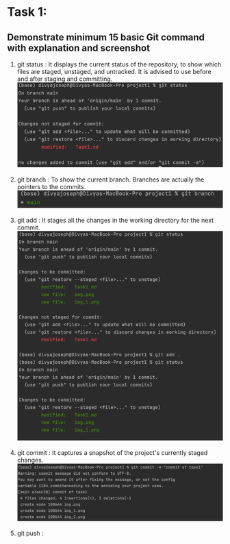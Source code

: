 # Task 1:
## Demonstrate minimum 15 basic Git command with explanation and screenshot

1. git status : It displays the current status of the repository, to show which files are staged, unstaged, and untracked. It is advised to use before and after staging and committing. ![img.png](img.png) <br><br> 
2. git branch : To show the current branch. Branches are actually the pointers to the commits. ![img_1.png](img_1.png) <br><br>
3. git add : It stages all the changes in the working directory for the next commit. ![img_2.png](img_2.png) <br><br>
4. git commit : It captures a snapshot of the project's currently staged changes.![img_3.png](img_3.png) <br><br>
5. git push : 